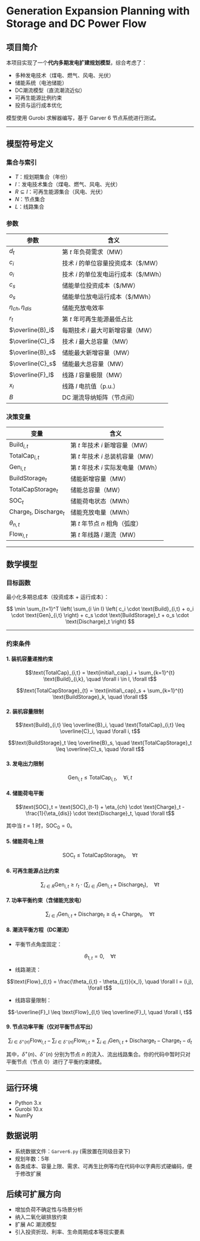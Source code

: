 # Generation Expansion Planning with Storage and DC Power Flow

## 项目简介

本项目实现了一个**代内多期发电扩建规划模型**，综合考虑了：

* 多种发电技术（煤电、燃气、风电、光伏）
* 储能系统（电池储能）
* DC潮流模型（直流潮流近似）
* 可再生能源比例约束
* 投资与运行成本优化

模型使用 Gurobi 求解器编写，基于 Garver 6 节点系统进行测试。

---

## 模型符号定义

### 集合与索引

* $T$：规划期集合（年份）
* $I$：发电技术集合（煤电、燃气、风电、光伏）
* $R \subseteq I$：可再生能源集合（风电、光伏）
* $N$：节点集合
* $L$：线路集合

### 参数

| 参数                      | 含义                       |
| ----------------------- | ------------------------ |
| $d_t$                   | 第 $t$ 年负荷需求（MW）          |
| $c_i$                   | 技术 $i$ 的单位容量投资成本（\$/MW）  |
| $o_i$                   | 技术 $i$ 的单位发电运行成本（\$/MWh） |
| $c_s$                   | 储能单位投资成本（\$/MW）          |
| $o_s$                   | 储能单位放电运行成本（\$/MWh）       |
| $\eta_{ch}, \eta_{dis}$ | 储能充放电效率                  |
| $r_t$                   | 第 $t$ 年可再生能源最低占比         |
| $\overline{B}_i$        | 每期技术 $i$ 最大可新增容量（MW）     |
| $\overline{C}_i$        | 技术 $i$ 最大总容量（MW）         |
| $\overline{B}_s$        | 储能最大新增容量（MW）             |
| $\overline{C}_s$        | 储能最大总容量（MW）              |
| $\overline{F}_l$        | 线路 $l$ 容量极限（MW）          |
| $x_l$                   | 线路 $l$ 电抗值（p.u.）         |
| $B$                     | DC 潮流导纳矩阵（节点间）           |

### 决策变量

| 变量                                      | 含义                       |
| --------------------------------------- | ------------------------ |
| $\text{Build}_{i,t}$                    | 第 $t$ 年技术 $i$ 新增容量（MW）   |
| $\text{TotalCap}_{i,t}$                 | 第 $t$ 年技术 $i$ 总装机容量（MW）  |
| $\text{Gen}_{i,t}$                      | 第 $t$ 年技术 $i$ 实际发电量（MWh） |
| $\text{BuildStorage}_t$                 | 储能新增容量（MW）               |
| $\text{TotalCapStorage}_t$              | 储能总容量（MW）                |
| $\text{SOC}_t$                          | 储能荷电状态（MWh）              |
| $\text{Charge}_t$, $\text{Discharge}_t$ | 储能充放电量（MWh）              |
| $\theta_{n,t}$                          | 第 $t$ 年节点 $n$ 相角（弧度）     |
| $\text{Flow}_{l,t}$                     | 第 $t$ 年线路 $l$ 潮流（MW）     |

---

## 数学模型

### 目标函数

最小化多期总成本（投资成本 + 运行成本）：

$$
\min \sum_{t=1}^T \left( \sum_{i \in I} \left( c_i \cdot \text{Build}_{i,t} + o_i \cdot \text{Gen}_{i,t} \right) + c_s \cdot \text{BuildStorage}_t + o_s \cdot \text{Discharge}_t \right)
$$

---

### 约束条件

#### 1. 装机容量递推约束

$$\text{TotalCap}_{i,t} = \text{initial\_cap}_i + \sum_{k=1}^{t} \text{Build}_{i,k}, \quad \forall i \in I, \forall t$$

$$\text{TotalCapStorage}_{t} = \text{initial\_cap}_s + \sum_{k=1}^{t} \text{BuildStorage}_k, \quad \forall t$$

#### 2. 装机容量限制

$$\text{Build}_{i,t} \leq \overline{B}_i, \quad \text{TotalCap}_{i,t} \leq \overline{C}_i, \quad \forall i, t$$

$$\text{BuildStorage}_t \leq \overline{B}_s, \quad \text{TotalCapStorage}_t \leq \overline{C}_s, \quad \forall t$$

#### 3. 发电出力限制

$$\text{Gen}_{i,t} \leq \text{TotalCap}_{i,t}, \quad \forall i, t$$

#### 4. 储能荷电平衡

$$\text{SOC}_t = \text{SOC}_{t-1} + \eta_{ch} \cdot \text{Charge}_t - \frac{1}{\eta_{dis}} \cdot \text{Discharge}_t, \quad \forall t$$

其中当 $t=1$ 时，$\text{SOC}_0 = 0$。

#### 5. 储能荷电上限

$$\text{SOC}_t \leq \text{TotalCapStorage}_t, \quad \forall t$$

#### 6. 可再生能源占比约束

$$\sum_{i \in R} \text{Gen}_{i,t} \geq r_t \cdot \left( \sum_{i \in I} \text{Gen}_{i,t} + \text{Discharge}_t \right), \quad \forall t$$

#### 7. 功率平衡约束（含储能充放电）

$$\sum_{i \in I} \text{Gen}_{i,t} + \text{Discharge}_t \geq d_t + \text{Charge}_t, \quad \forall t$$

#### 8. 潮流平衡方程（DC潮流）

* 平衡节点角度固定：

$$\theta_{1,t} = 0, \quad \forall t$$

* 线路潮流：

$$\text{Flow}_{l,t} = \frac{\theta_{i,t} - \theta_{j,t}}{x_l}, \quad \forall l = (i,j), \forall t$$

* 线路容量限制：

$$-\overline{F}_l \leq \text{Flow}_{l,t} \leq \overline{F}_l, \quad \forall l, t$$

#### 9. 节点功率平衡（仅对平衡节点写出）

$$\sum_{l \in \delta^+(n)} \text{Flow}_{l,t} - \sum_{l \in \delta^-(n)} \text{Flow}_{l,t} = \sum_{i \in I} \text{Gen}_{i,t} + \text{Discharge}_t - \text{Charge}_t - d_t$$

其中，$\delta^+(n)$、$\delta^-(n)$ 分别为节点 $n$ 的流入、流出线路集合。你的代码中暂时只对平衡节点（节点 0）进行了平衡约束建模。

---

## 运行环境

* Python 3.x
* Gurobi 10.x
* NumPy

## 数据说明

* 系统数据文件：`Garver6.py` (需放置在同级目录下)
* 规划年数：5年
* 各类成本、容量上限、需求、可再生比例等均在代码中以字典形式硬编码，便于修改扩展

## 后续可扩展方向

* 增加负荷不确定性与场景分析
* 纳入二氧化碳排放约束
* 扩展 AC 潮流模型
* 引入投资折现、利率、生命周期成本等现实要素
